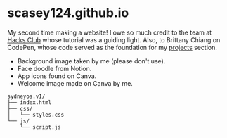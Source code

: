 # scasey124.github.io

My second time making a website! I owe so much credit to the team at [Hacks Club](https://jams.hackclub.com/batch/webOS) whose tutorial was a guiding light. Also, to Brittany Chiang on CodePen, whose code served as the foundation for my [projects](https://codepen.io/bchiang7/pen/xaGbyg) section. 


- Background image taken by me (please don't use). 
- Face doodle from Notion. 
- App icons found on Canva. 
- Welcome image made on Canva by me. 

```
sydneyos.v1/
├── index.html
├── css/
│   └── styles.css
└── js/
    └── script.js
```

